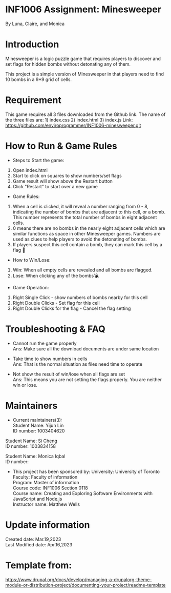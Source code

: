 # INF1006 Assignment: Minesweeper
By Luna, Claire, and Monica

# Introduction
Minesweeper is a logic puzzle game that requires players to discover and set flags for hidden bombs without detonating any of them. 

This project is a simple version of Minesweeper in that players need to find 10 bombs in a 9*9 grid of cells.

# Requirement
This game requires all 3 files downloaded from the Github link.
The name of the three files are: 1) index.css 2) index.html 3) index.js 
Link: https://github.com/enviroprogrammer/INF1006-minesweeper.git

# How to Run & Game Rules
* Steps to Start the game:
1) Open index.html
2) Start to click on squares to show numbers/set flags
3) Game result will show above the Restart button
4) Click "Restart" to start over a new game

* Game Rules:
1) When a cell is clicked, it will reveal a number ranging from 0 - 8, indicating the number of bombs that are adjacent to this cell, or a bomb. This number represents the total number of bombs in eight adjacent cells.
2) 0 means there are no bombs in the nearly eight adjacent cells which are similar functions as space in other Minesweeper games. Numbers are used as clues to help players to avoid the detonating of bombs.
3) If players suspect this cell contain a bomb, they can mark this cell by a flag 🚩

* How to Win/Lose:
1) Win:
When all empty cells are revealed and all bombs are flagged.
2) Lose:
When clicking any of the bombs💣.

* Game Operation:
1) Right Single Click - show numbers of bombs nearby for this cell
2) Right Double Clicks - Set flag for this cell
3) Right Double Clicks for the flag - Cancel the flag setting

# Troubleshooting & FAQ
* Cannot run the game properly\
Ans: Make sure all the download documents are under same location

* Take time to show numbers in cells\
Ans: That is the normal situation as files need time to operate

* Not show the result of win/lose when all flags are set\
Ans: This means you are not setting the flags properly. You are neither win or lose.

# Maintainers
* Current maintainers(3): \
Student Name: Yijun Lin \
ID number: 1003404620 

Student Name: Si Cheng \
ID number: 1003834158 

Student Name: Monica Iqbal \
ID number: 

* This project has been sponsored by:
University: University of Toronto \
Faculty: Faculty of information \
Program: Master of information \
Course code: INF1006 Section 0118 \
Course name: Creating and Exploring Software Environments with JavaScript and Node.js \
Instructor name: Matthew Wells

# Update information
Created date: Mar.19,2023 \
Last Modified date: Apr.16,2023 

# Template from:
https://www.drupal.org/docs/develop/managing-a-drupalorg-theme-module-or-distribution-project/documenting-your-project/readme-template